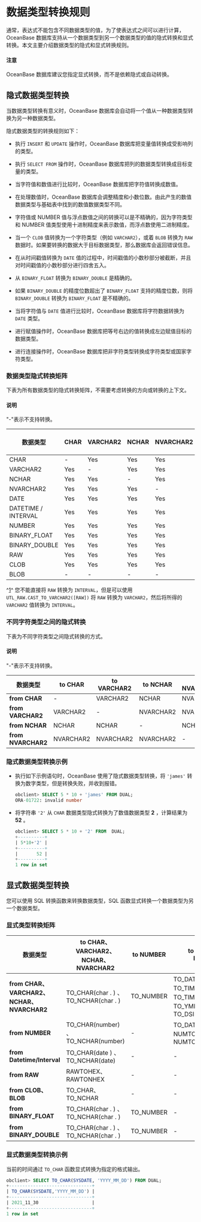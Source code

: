 # 数据类型转换规则

通常，表达式不能包含不同数据类型的值，为了使表达式之间可以进行计算，OceanBase 数据库支持从一个数据类型到另一个数据类型的值的隐式转换和显式转换。本文主要介绍数据类型的隐式和显式转换规则。

  <main id="notice" type='notice'>
    <h4>注意</h4>
    <p>OceanBase 数据库建议您指定显式转换，而不是依赖隐式或自动转换。</p>
  </main>

## 隐式数据类型转换

当数据类型转换有意义时，OceanBase 数据库会自动将一个值从一种数据类型转换为另一种数据类型。

隐式数据类型的转换规则如下：

* 执行 `INSERT` 和 `UPDATE` 操作时，OceanBase 数据库把变量值转换成受影响列的类型。

* 执行 `SELECT FROM` 操作时，OceanBase 数据库把列的数据类型转换成目标变量的类型。

* 当字符值和数值进行比较时，OceanBase 数据库把字符值转换成数值。

* 在处理数值时，OceanBase 数据库会调整精度和小数位数。由此产生的数值数据类型与基础表中找到的数值数据类型不同。

* 字符值或 NUMBER 值与浮点数值之间的转换可以是不精确的，因为字符类型和 NUMBER 值类型使用十进制精度来表示数值，而浮点数使用二进制精度。

* 当一个 `CLOB` 值转换为一个字符类型（例如 `VARCHAR2`），或着 `BLOB` 转换为 `RAW` 数据时。如果要转换的数据大于目标数据类型，那么数据库会返回错误信息。

* 在从时间戳值转换为 `DATE` 值的过程中，时间戳值的小数秒部分被截断，并且对时间戳值的小数秒部分进行四舍五入。

* 从 `BINARY_FLOAT` 转换为 `BINARY_DOUBLE` 是精确的。

* 如果 `BINARY_DOUBLE` 的精度位数超出了 `BINARY_FLOAT` 支持的精度位数，则将 `BINARY_DOUBLE` 转换为 `BINARY_FLOAT` 是不精确的。

* 当将字符值与 `DATE` 值进行比较时，OceanBase 数据库将字符数据转换为 `DATE` 类型。

* 进行赋值操作时，OceanBase 数据库把等号右边的值转换成左边赋值目标的数据类型。

* 进行连接操作时，OceanBase 数据库把非字符类型转换成字符类型或国家字符类型。

### 数据类型隐式转换矩阵

下表为所有数据类型的隐式转换矩阵，不需要考虑转换的方向或转换的上下文。

  <main id="notice" type='explain'>
    <h4>说明</h4>
    <p>&quot;-&quot;表示不支持转换。</p>
  </main>

|      **数据类型**       | **CHAR** | **VARCHAR2** | **NCHAR** | **NVARCHAR2** | **DATE** |      **DATETIME / INTERVAL**       | **NUMBER** | **BINARY_FLOAT** | **BINARY_DOUBLE** | **RAW** | **CLOB** | **BLOB** |
|---------------------|----------|--------------|-----------|---------------|----------|------------------------------------|------------|------------------|-------------------|---------|----------|----------|
| CHAR                | -        | Yes          | Yes       | Yes           | Yes      | Yes                                | Yes        | Yes              | Yes               | Yes     | Yes      | Yes      |
| VARCHAR2            | Yes      | -            | Yes       | Yes           | Yes      | Yes                                | Yes        | Yes              | Yes               | Yes     | Yes      | -        |
| NCHAR               | Yes      | Yes          | -         | Yes           | Yes      | Yes                                | Yes        | Yes              | Yes               | Yes     | Yes      | -        |
| NVARCHAR2           | Yes      | Yes          | Yes       | -             | Yes      | Yes                                | Yes        | Yes              | Yes               | Yes     | Yes      | -        |
| DATE                | Yes      | Yes          | Yes       | Yes           | -        | -                                  | -          | -                | -                 | -       | -        | -        |
| DATETIME / INTERVAL | Yes      | Yes          | Yes       | Yes           | -        | -                                  | -          | -                | -                 | -       | -        | -        |
| NUMBER              | Yes      | Yes          | Yes       | Yes           | -        | -                                  | -          | Yes              | Yes               | -       | -        | -        |
| BINARY_FLOAT        | Yes      | Yes          | Yes       | Yes           | -        | -                                  | Yes        | -                | Yes               | -       | -        | -        |
| BINARY_DOUBLE       | Yes      | Yes          | Yes       | Yes           | -        | -                                  | Yes        | Yes              | -                 | -       | -        | -        |
| RAW                 | Yes      | Yes          | Yes       | Yes           | -        | Yes ^[1](#1)^ | -          | -                | -                 | -       | Yes      | -        |
| CLOB                | Yes      | Yes          | Yes       | Yes           | -        | -                                  | -          | -                | -                 | -       | -        | Yes      |
| BLOB                | -        | -            | -         | -             | -        | -                                  | -          | -                | -                 | Yes     | -        | -        |

^[1]()^ 您不能直接将 `RAW` 转换为 `INTERVAL`，但是可以使用 `UTL_RAW.CAST_TO_VARCHAR2([RAW])` 将 `RAW` 转换为 `VARCHAR2`，然后将所得的 `VARCHAR2` 值转换为 `INTERVAL`。

### 不同字符类型之间的隐式转换

下表为不同字符类型之间隐式转换的方式。

  <main id="notice" type='explain'>
    <h4>说明</h4>
    <p>&quot;-&quot;表示不支持转换。</p>
  </main>

|      **数据类型**      | to **CHAR** | to **VARCHAR2** | to **NCHAR** | to **NVARCHAR2** |
|--------------------|-------------|-----------------|--------------|------------------|
| **from CHAR**      | -           | VARCHAR2        | NCHAR        | NVARCHAR2        |
| **from VARCHAR2**  | VARCHAR2    | -               | NVARCHAR2    | NVARCHAR2        |
| **from NCHAR**     | NCHAR       | NCHAR           | -            | NCHAR2           |
| **from NVARCHAR2** | NVARCHAR2   | NVARCHAR2       | NVARCHAR2    | -                |

### 隐式数据类型转换示例

* 执行如下示例语句时，OceanBase 使用了隐式数据类型转换，将 `'james'` 转换为数字类型，但是转换失败，并收到报错。

  ```sql
  obclient> SELECT 5 * 10 + 'james' FROM DUAL;
  ORA-01722: invalid number
  ```

* 将字符串 `'2'` 从 `CHAR` 数据类型隐式转换为了数值数据类型 **2** ，计算结果为 **52** 。

  ```sql
  obclient> SELECT 5 * 10 + '2' FROM  DUAL;
  +----------+
  | 5*10+'2' |
  +----------+
  |       52 |
  +----------+
  1 row in set
  ```

## 显式数据类型转换

您可以使用 SQL 转换函数来转换数据类型，SQL 函数显式转换一个数据类型为另一个数据类型。

### 显式类型转换矩阵

|                **数据类型**                | **to CHAR、VARCHAR2、NCHAR、NVARCHAR2** | **to NUMBER** |                    **to DATETIME/ INTERVAL**                     | **to RAW** | **to CLOB、BLOB** | **to BINARY_FLOAT** | to BINARY_DOUBLE |
|----------------------------------------|--------------------------------------|---------------|------------------------------------------------------------------|------------|------------------|---------------------|------------------|
| **from CHAR、VARCHAR2、NCHAR、NVARCHAR2** | TO_CHAR(char . ) 、TO_NCHAR(char . )  | TO_NUMBER     | TO_DATE、TO_TIMESTAMP、TO_TIMESTAMP_TZ、TO_YMINTERVAL、TO_DSINTERVAL | HEXTORAW   | TO_CLOB          | TO_BINARY_FLOAT     | TO_BINARY_DOUBLE |
| **from NUMBER**                        | TO_CHAR(number) 、TO_NCHAR(number)    | -             | TO_DATE、NUMTOYM_INTERVAL、NUMTOOLS_INTERVAL                       | -          | -                | TO_BINARY_FLOAT     | TO_BINARY_DOUBLE |
| **from Datetime/Interval**             | TO_CHAR(date ) 、TO_NCHAR(date)       | -             | -                                                                | -          | -                | -                   | -                |
| **from RAW**                           | RAWTOHEX、RAWTONHEX                   | -             | -                                                                | -          | TO_BLOB          | -                   | -                |
| **from CLOB、BLOB**                     | TO_CHAR、TO_NCHAR                     | -             | -                                                                | -          | TO_CLOB          | -                   | -                |
| **from BINARY_FLOAT**                  | TO_CHAR(char . ) 、TO_NCHAR(char . )  | TO_NUMBER     | -                                                                | -          | -                | TO_BINARY_FLOAT     | TO_BINARY_DOUBLE |
| **from BINARY_DOUBLE**                 | TO_CHAR(char . ) 、TO_NCHAR(char . )  | TO_NUMBER     | -                                                                | -          | -                | TO_BINARY_FLOAT     | TO_BINARY_DOUBLE |

### 显式数据类型转换示例

当前的时间通过 `TO_CHAR` 函数显式转换为指定的格式输出。

```sql
obclient> SELECT TO_CHAR(SYSDATE, 'YYYY_MM_DD') FROM DUAL;
+-------------------------------+
| TO_CHAR(SYSDATE,'YYYY_MM_DD') |
+-------------------------------+
| 2021_11_30                    |
+-------------------------------+
1 row in set
```
